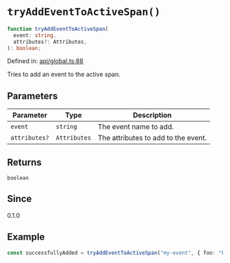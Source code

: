 # `tryAddEventToActiveSpan()`

```ts
function tryAddEventToActiveSpan(
  event: string,
  attributes?: Attributes,
): boolean;
```

Defined in: [api/global.ts:88](https://github.com/adobe/aio-lib-telemetry/blob/9592ef0d673b0c1c4209408c0de01f199de38283/source/api/global.ts#L88)

Tries to add an event to the active span.

## Parameters

| Parameter     | Type         | Description                         |
| ------------- | ------------ | ----------------------------------- |
| `event`       | `string`     | The event name to add.              |
| `attributes?` | `Attributes` | The attributes to add to the event. |

## Returns

`boolean`

## Since

0.1.0

## Example

```ts
const successfullyAdded = tryAddEventToActiveSpan("my-event", { foo: "bar" });
```
